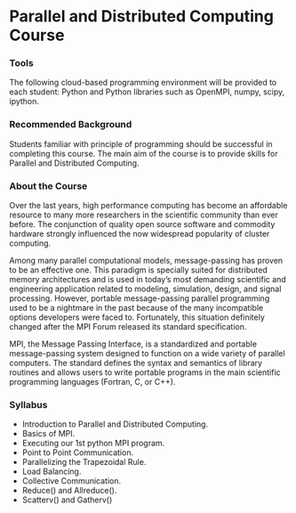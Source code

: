 # Parallel and Distributed Computing Course

### Tools

The following cloud-based programming environment will be provided to each student: 
Python and Python libraries such as OpenMPI, numpy, scipy, ipython.

### Recommended Background

Students familiar with principle of programming should be successful in completing this course. The main aim of the course is to provide skills for Parallel and Distributed Computing.

### About the Course

Over the last years, high performance computing has become an affordable resource to many more researchers in the scientific community than ever before. The conjunction of quality open source software and commodity hardware strongly influenced the now widespread popularity of cluster computing.

Among many parallel computational models, message-passing has proven to be an effective one. This paradigm is specially suited for distributed memory architectures and is used in today’s most demanding scientific and engineering application related to modeling, simulation, design, and signal processing. However, portable message-passing parallel programming used to be a nightmare in the past because of the many incompatible options developers were faced to. Fortunately, this situation definitely changed after the MPI Forum released its standard specification.

MPI, the Message Passing Interface, is a standardized and portable message-passing system designed to function on a wide variety of parallel computers. The standard defines the syntax and semantics of library routines and allows users to write portable programs in the main scientific programming languages (Fortran, C, or C++).


### Syllabus

- Introduction to Parallel and Distributed Computing.
- Basics of MPI. 
- Executing our 1st python MPI program.
- Point to Point Communication.
- Parallelizing the Trapezoidal Rule.
- Load Balancing.
- Collective Communication.
- Reduce() and Allreduce().
- Scatterv() and Gatherv()
